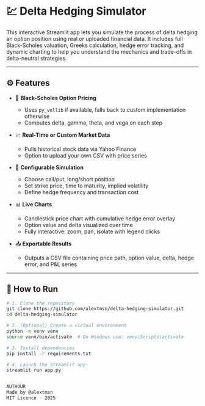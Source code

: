 # 💹 Delta Hedging Simulator

This interactive Streamlit app lets you simulate the process of delta hedging an option position using real or uploaded financial data. It includes full Black-Scholes valuation, Greeks calculation, hedge error tracking, and dynamic charting to help you understand the mechanics and trade-offs in delta-neutral strategies.

---

## ⚙️ Features

- 🧮 **Black-Scholes Option Pricing**
  - Uses `py_vollib` if available, falls back to custom implementation otherwise
  - Computes delta, gamma, theta, and vega on each step

- 📈 **Real-Time or Custom Market Data**
  - Pulls historical stock data via Yahoo Finance
  - Option to upload your own CSV with price series

- 🔁 **Configurable Simulation**
  - Choose call/put, long/short position
  - Set strike price, time to maturity, implied volatility
  - Define hedge frequency and transaction cost

- 📊 **Live Charts**
  - Candlestick price chart with cumulative hedge error overlay
  - Option value and delta visualized over time
  - Fully interactive: zoom, pan, isolate with legend clicks

- 📤 **Exportable Results**
  - Outputs a CSV file containing price path, option value, delta, hedge error, and P&L series

---

## 🚀 How to Run

```bash
# 1. Clone the repository
git clone https://github.com/alextmsn/delta-hedging-simulator.git
cd delta-hedging-simulator

# 2. (Optional) Create a virtual environment
python -m venv venv
source venv/bin/activate  # On Windows use: venv\Scripts\activate

# 3. Install dependencies
pip install -r requirements.txt

# 4. Launch the Streamlit app
streamlit run app.py


AUTHOUR
Made by @alextmsn
MIT Licence - 2025

